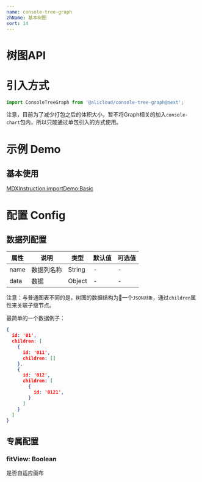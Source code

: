 ```yaml
---
name: console-tree-graph
zhName: 基本树图
sort: 14
---
```


# 树图API

# 引入方式

```javascript
import ConsoleTreeGraph from '@alicloud/console-tree-graph@next';
```

注意，目前为了减少打包之后的体积大小，暂不将Graph相关的加入`console-chart`包内，所以只能通过单包引入的方式使用。

# 示例 Demo

## 基本使用

[MDXInstruction:importDemo:Basic](./demo/Basic.tsx)

# 配置 Config

## 数据列配置

| 属性 | 说明 | 类型 | 默认值 | 可选值 |
| --- | --- | --- | --- | --- |
| name | 数据列名称 | String | - | - |
| data | 数据 | Object | - | - |

注意：与普通图表不同的是，树图的数据结构为一个`JSON对象`，通过`children`属性来关联子级节点。

最简单的一个数据例子：
```json
{
  id: '01',
  children: [
    {
      id: '011',
      children: []
    },
    {
      id: '012',
      children: [
        {
          id: '0121',
        }
      ]
    }
  ]
}
```

## 专属配置

### fitView: Boolean
是否自适应画布

